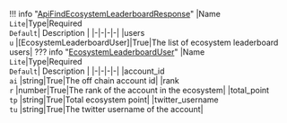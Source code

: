 !!! info "[ApiFindEcosystemLeaderboardResponse](/../../schemas/api_find_ecosystem_leaderboard_response)"
    |Name<br>`Lite`|Type|Required<br>`Default`| Description |
    |-|-|-|-|
    |users<br>`u` |[EcosystemLeaderboardUser]|True|The list of ecosystem leaderboard users|
    ??? info "[EcosystemLeaderboardUser](/../../schemas/ecosystem_leaderboard_user)"
        |Name<br>`Lite`|Type|Required<br>`Default`| Description |
        |-|-|-|-|
        |account_id<br>`ai` |string|True|The off chain account id|
        |rank<br>`r` |number|True|The rank of the account in the ecosystem|
        |total_point<br>`tp` |string|True|Total ecosystem point|
        |twitter_username<br>`tu` |string|True|The twitter username of the account|
